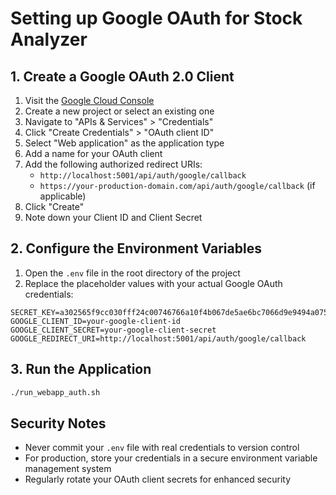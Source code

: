 # Setting up Google OAuth for Stock Analyzer

## 1. Create a Google OAuth 2.0 Client

1. Visit the [Google Cloud Console](https://console.cloud.google.com/)
2. Create a new project or select an existing one
3. Navigate to "APIs & Services" > "Credentials"
4. Click "Create Credentials" > "OAuth client ID"
5. Select "Web application" as the application type
6. Add a name for your OAuth client
7. Add the following authorized redirect URIs:
   - `http://localhost:5001/api/auth/google/callback`
   - `https://your-production-domain.com/api/auth/google/callback` (if applicable)
8. Click "Create"
9. Note down your Client ID and Client Secret

## 2. Configure the Environment Variables

1. Open the `.env` file in the root directory of the project
2. Replace the placeholder values with your actual Google OAuth credentials:

```
SECRET_KEY=a302565f9cc030fff24c00746766a10f4b067de5ae6bc7066d9e9494a075e2b5
GOOGLE_CLIENT_ID=your-google-client-id
GOOGLE_CLIENT_SECRET=your-google-client-secret
GOOGLE_REDIRECT_URI=http://localhost:5001/api/auth/google/callback
```

## 3. Run the Application

```bash
./run_webapp_auth.sh
```

## Security Notes

- Never commit your `.env` file with real credentials to version control
- For production, store your credentials in a secure environment variable management system
- Regularly rotate your OAuth client secrets for enhanced security

